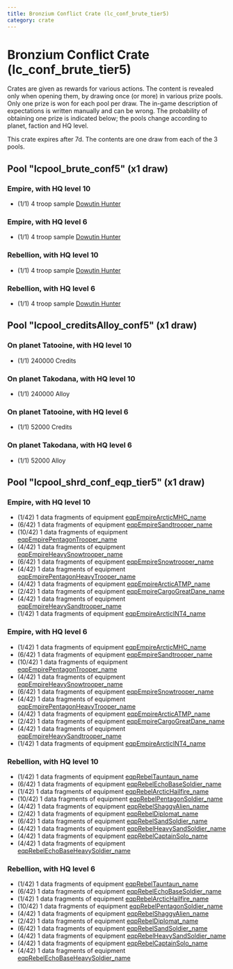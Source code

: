 ```yaml
---
title: Bronzium Conflict Crate (lc_conf_brute_tier5)
category: crate
---
```


# Bronzium Conflict Crate (lc_conf_brute_tier5)

Crates are given as rewards for various actions. The content is revealed only when opening them, by drawing once (or more) in various prize pools. Only one prize is won for each pool per draw. The in-game description of expectations is written manually and can be wrong. The probability of obtaining one prize is indicated below; the pools change according to planet, faction and HQ level.

This crate expires after 7d. The contents are one draw from each of the 3 pools.

## Pool "lcpool_brute_conf5" (x1 draw)

### Empire, with HQ level 10

  * (1/1) 4 troop sample [Dowutin Hunter](EmpireBrute)

### Empire, with HQ level 6

  * (1/1) 4 troop sample [Dowutin Hunter](EmpireBrute)

### Rebellion, with HQ level 10

  * (1/1) 4 troop sample [Dowutin Hunter](RebelBrute)

### Rebellion, with HQ level 6

  * (1/1) 4 troop sample [Dowutin Hunter](RebelBrute)

## Pool "lcpool_creditsAlloy_conf5" (x1 draw)

### On planet Tatooine, with HQ level 10

  * (1/1) 240000 Credits

### On planet Takodana, with HQ level 10

  * (1/1) 240000 Alloy

### On planet Tatooine, with HQ level 6

  * (1/1) 52000 Credits

### On planet Takodana, with HQ level 6

  * (1/1) 52000 Alloy

## Pool "lcpool_shrd_conf_eqp_tier5" (x1 draw)

### Empire, with HQ level 10

  * (1/42) 1 data fragments of equipment [eqpEmpireArcticMHC_name](eqpEmpireArcticMHC_name)
  * (6/42) 1 data fragments of equipment [eqpEmpireSandtrooper_name](eqpEmpireSandtrooper_name)
  * (10/42) 1 data fragments of equipment [eqpEmpirePentagonTrooper_name](eqpEmpirePentagonTrooper_name)
  * (4/42) 1 data fragments of equipment [eqpEmpireHeavySnowtrooper_name](eqpEmpireHeavySnowtrooper_name)
  * (6/42) 1 data fragments of equipment [eqpEmpireSnowtrooper_name](eqpEmpireSnowtrooper_name)
  * (4/42) 1 data fragments of equipment [eqpEmpirePentagonHeavyTrooper_name](eqpEmpirePentagonHeavyTrooper_name)
  * (4/42) 1 data fragments of equipment [eqpEmpireArcticATMP_name](eqpEmpireArcticATMP_name)
  * (2/42) 1 data fragments of equipment [eqpEmpireCargoGreatDane_name](eqpEmpireCargoGreatDane_name)
  * (4/42) 1 data fragments of equipment [eqpEmpireHeavySandtrooper_name](eqpEmpireHeavySandtrooper_name)
  * (1/42) 1 data fragments of equipment [eqpEmpireArcticINT4_name](eqpEmpireArcticINT4_name)

### Empire, with HQ level 6

  * (1/42) 1 data fragments of equipment [eqpEmpireArcticMHC_name](eqpEmpireArcticMHC_name)
  * (6/42) 1 data fragments of equipment [eqpEmpireSandtrooper_name](eqpEmpireSandtrooper_name)
  * (10/42) 1 data fragments of equipment [eqpEmpirePentagonTrooper_name](eqpEmpirePentagonTrooper_name)
  * (4/42) 1 data fragments of equipment [eqpEmpireHeavySnowtrooper_name](eqpEmpireHeavySnowtrooper_name)
  * (6/42) 1 data fragments of equipment [eqpEmpireSnowtrooper_name](eqpEmpireSnowtrooper_name)
  * (4/42) 1 data fragments of equipment [eqpEmpirePentagonHeavyTrooper_name](eqpEmpirePentagonHeavyTrooper_name)
  * (4/42) 1 data fragments of equipment [eqpEmpireArcticATMP_name](eqpEmpireArcticATMP_name)
  * (2/42) 1 data fragments of equipment [eqpEmpireCargoGreatDane_name](eqpEmpireCargoGreatDane_name)
  * (4/42) 1 data fragments of equipment [eqpEmpireHeavySandtrooper_name](eqpEmpireHeavySandtrooper_name)
  * (1/42) 1 data fragments of equipment [eqpEmpireArcticINT4_name](eqpEmpireArcticINT4_name)

### Rebellion, with HQ level 10

  * (1/42) 1 data fragments of equipment [eqpRebelTauntaun_name](eqpRebelTauntaun_name)
  * (6/42) 1 data fragments of equipment [eqpRebelEchoBaseSoldier_name](eqpRebelEchoBaseSoldier_name)
  * (1/42) 1 data fragments of equipment [eqpRebelArcticHailfire_name](eqpRebelArcticHailfire_name)
  * (10/42) 1 data fragments of equipment [eqpRebelPentagonSoldier_name](eqpRebelPentagonSoldier_name)
  * (4/42) 1 data fragments of equipment [eqpRebelShaggyAlien_name](eqpRebelShaggyAlien_name)
  * (2/42) 1 data fragments of equipment [eqpRebelDiplomat_name](eqpRebelDiplomat_name)
  * (6/42) 1 data fragments of equipment [eqpRebelSandSoldier_name](eqpRebelSandSoldier_name)
  * (4/42) 1 data fragments of equipment [eqpRebelHeavySandSoldier_name](eqpRebelHeavySandSoldier_name)
  * (4/42) 1 data fragments of equipment [eqpRebelCaptainSolo_name](eqpRebelCaptainSolo_name)
  * (4/42) 1 data fragments of equipment [eqpRebelEchoBaseHeavySoldier_name](eqpRebelEchoBaseHeavySoldier_name)

### Rebellion, with HQ level 6

  * (1/42) 1 data fragments of equipment [eqpRebelTauntaun_name](eqpRebelTauntaun_name)
  * (6/42) 1 data fragments of equipment [eqpRebelEchoBaseSoldier_name](eqpRebelEchoBaseSoldier_name)
  * (1/42) 1 data fragments of equipment [eqpRebelArcticHailfire_name](eqpRebelArcticHailfire_name)
  * (10/42) 1 data fragments of equipment [eqpRebelPentagonSoldier_name](eqpRebelPentagonSoldier_name)
  * (4/42) 1 data fragments of equipment [eqpRebelShaggyAlien_name](eqpRebelShaggyAlien_name)
  * (2/42) 1 data fragments of equipment [eqpRebelDiplomat_name](eqpRebelDiplomat_name)
  * (6/42) 1 data fragments of equipment [eqpRebelSandSoldier_name](eqpRebelSandSoldier_name)
  * (4/42) 1 data fragments of equipment [eqpRebelHeavySandSoldier_name](eqpRebelHeavySandSoldier_name)
  * (4/42) 1 data fragments of equipment [eqpRebelCaptainSolo_name](eqpRebelCaptainSolo_name)
  * (4/42) 1 data fragments of equipment [eqpRebelEchoBaseHeavySoldier_name](eqpRebelEchoBaseHeavySoldier_name)